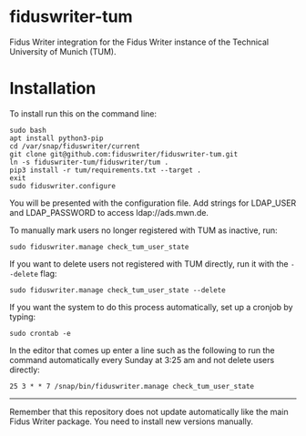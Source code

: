 # fiduswriter-tum

Fidus Writer integration for the Fidus Writer instance of the Technical University of Munich (TUM).

Installation
============

To install run this on the command line:

```
sudo bash
apt install python3-pip
cd /var/snap/fiduswriter/current
git clone git@github.com:fiduswriter/fiduswriter-tum.git
ln -s fiduswriter-tum/fiduswriter/tum .
pip3 install -r tum/requirements.txt --target .
exit
sudo fiduswriter.configure
```

You will be presented with the configuration file. Add strings for LDAP_USER and LDAP_PASSWORD to access ldap://ads.mwn.de.

To manually mark users no longer registered with TUM as inactive, run:

```
sudo fiduswriter.manage check_tum_user_state
```

If you want to delete users not registered with TUM directly, run it with the `--delete` flag:

```
sudo fiduswriter.manage check_tum_user_state --delete
```

If you want the system to do this process automatically, set up a cronjob by typing:

```
sudo crontab -e
```

In the editor that comes up enter a line such as the following to run the command automatically every Sunday at 3:25 am and not delete users directly:

```
25 3 * * 7 /snap/bin/fiduswriter.manage check_tum_user_state
```

----
Remember that this repository does not update automatically like the main Fidus Writer package. You need to install new versions manually.
